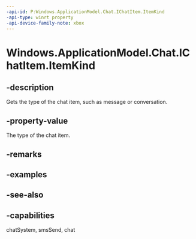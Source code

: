 ```yaml
---
-api-id: P:Windows.ApplicationModel.Chat.IChatItem.ItemKind
-api-type: winrt property
-api-device-family-note: xbox
---
```


<!-- Property syntax
public Windows.ApplicationModel.Chat.ChatItemKind ItemKind { get; }
-->

# Windows.ApplicationModel.Chat.IChatItem.ItemKind

## -description
Gets the type of the chat item, such as message or conversation.

## -property-value
The type of the chat item.

## -remarks

## -examples

## -see-also

## -capabilities
chatSystem, smsSend, chat
